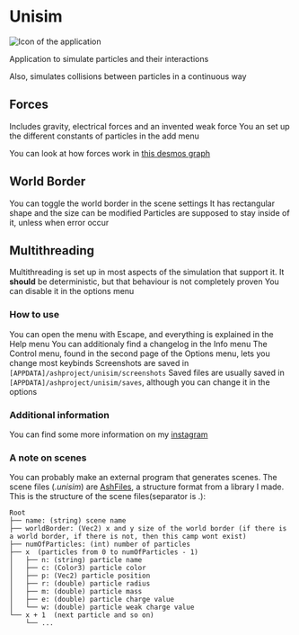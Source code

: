 # Unisim
![Icon of the application](res/icon.png)

Application to simulate particles and their interactions

Also, simulates collisions between particles in a continuous way

## Forces

Includes gravity, electrical forces and an invented weak force
You an set up the different constants of particles in the add menu

You can look at how forces work in [this desmos graph](https://www.desmos.com/calculator/8bq31utqb4)

## World Border

You can toggle the world border in the scene settings
It has rectangular shape and the size can be modified
Particles are supposed to stay inside of it, unless when error occur

## Multithreading

Multithreading is set up in most aspects of the simulation that support it. It **should** be deterministic, but that behaviour is not completely proven
You can disable it in the options menu

### How to use

You can open the menu with Escape, and everything is explained in the Help menu
You can additionaly find a changelog in the Info menu
The Control menu, found in the second page of the Options menu, lets you change most keybinds
Screenshots are saved in `[APPDATA]/ashproject/unisim/screenshots`
Saved files are usually saved in `[APPDATA]/ashproject/unisim/saves`, although you can change it in the options

### Additional information

You can find some more information on my [instagram](https://www.instagram.com/siljamdev/)

### A note on scenes

You can probably make an external program that generates scenes. The scene files (*.unisim*) are [AshFiles](https://github.com/siljamdev/AshLib), a structure format from a library I made.
This is the structure of the scene files(separator is .):

```
Root
├── name: (string) scene name
├── worldBorder: (Vec2) x and y size of the world border (if there is a world border, if there is not, then this camp wont exist)
├── numOfParticles: (int) number of particles
├── x  (particles from 0 to numOfParticles - 1)
│   ├── n: (string) particle name
│   ├── c: (Color3) particle color
│   ├── p: (Vec2) particle position
│   ├── r: (double) particle radius
│   ├── m: (double) particle mass
│   ├── e: (double) particle charge value
│   └── w: (double) particle weak charge value
└── x + 1  (next particle and so on)
    └── ...
```